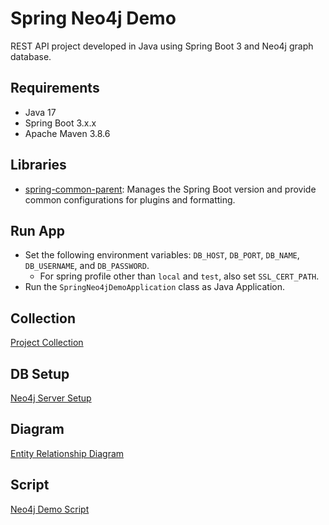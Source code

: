# Spring Neo4j Demo

REST API project developed in Java using Spring Boot 3 and Neo4j graph database.

## Requirements

- Java 17
- Spring Boot 3.x.x
- Apache Maven 3.8.6

## Libraries

- [spring-common-parent](https://github.com/erebelo/spring-common-parent): Manages the Spring Boot version and provide common configurations for plugins and formatting.

## Run App

- Set the following environment variables: `DB_HOST`, `DB_PORT`, `DB_NAME`, `DB_USERNAME`, and `DB_PASSWORD`.
  - For spring profile other than `local` and `test`, also set `SSL_CERT_PATH`.
- Run the `SpringNeo4jDemoApplication` class as Java Application.

## Collection

[Project Collection](https://github.com/erebelo/spring-neo4j-demo/tree/main/collection)

## DB Setup

[Neo4j Server Setup](https://github.com/erebelo/spring-neo4j-demo/tree/main/db-setup)

## Diagram

[Entity Relationship Diagram](https://github.com/erebelo/spring-neo4j-demo/tree/main/db-setup/Entity%20Relationship%20Diagram.png)

## Script

[Neo4j Demo Script](https://github.com/erebelo/spring-neo4j-demo/tree/main/db-setup/neo4j_demo_script.sql)

